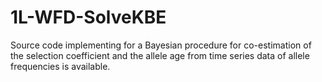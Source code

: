 # 1L-WFD-SolveKBE
Source code implementing for a Bayesian procedure for co-estimation of the selection coefficient and the allele age from time series data of allele frequencies is available.
